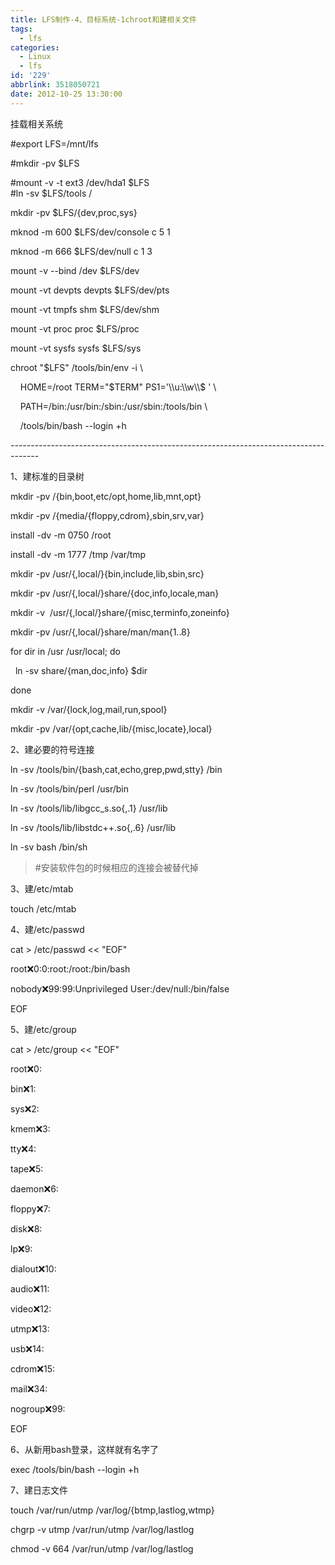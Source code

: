 ```yaml
---
title: LFS制作-4、目标系统-1chroot和建相关文件
tags:
  - lfs
categories:
  - Linux
  - lfs
id: '229'
abbrlink: 3518050721
date: 2012-10-25 13:30:00
---
```


挂载相关系统

#export LFS=/mnt/lfs

#mkdir -pv $LFS

#mount -v -t ext3 /dev/hda1 $LFS  
#ln -sv $LFS/tools /  

mkdir -pv $LFS/{dev,proc,sys}

mknod -m 600 $LFS/dev/console c 5 1

mknod -m 666 $LFS/dev/null c 1 3

mount -v --bind /dev $LFS/dev

mount -vt devpts devpts $LFS/dev/pts

mount -vt tmpfs shm $LFS/dev/shm

mount -vt proc proc $LFS/proc

mount -vt sysfs sysfs $LFS/sys

chroot "$LFS" /tools/bin/env -i \\

    HOME=/root TERM="$TERM" PS1='\\u:\\w\\$ ' \\

    PATH=/bin:/usr/bin:/sbin:/usr/sbin:/tools/bin \\

    /tools/bin/bash --login +h

  

\-------------------------------------------------------------------------------------

  

1、建标准的目录树

mkdir -pv /{bin,boot,etc/opt,home,lib,mnt,opt}

mkdir -pv /{media/{floppy,cdrom},sbin,srv,var}

install -dv -m 0750 /root

install -dv -m 1777 /tmp /var/tmp

mkdir -pv /usr/{,local/}{bin,include,lib,sbin,src}

mkdir -pv /usr/{,local/}share/{doc,info,locale,man}

mkdir -v  /usr/{,local/}share/{misc,terminfo,zoneinfo}

mkdir -pv /usr/{,local/}share/man/man{1..8}

for dir in /usr /usr/local; do

  ln -sv share/{man,doc,info} $dir

done

mkdir -v /var/{lock,log,mail,run,spool}

mkdir -pv /var/{opt,cache,lib/{misc,locate},local}

  

2、建必要的符号连接

ln -sv /tools/bin/{bash,cat,echo,grep,pwd,stty} /bin

ln -sv /tools/bin/perl /usr/bin

ln -sv /tools/lib/libgcc\_s.so{,.1} /usr/lib

ln -sv /tools/lib/libstdc++.so{,.6} /usr/lib

ln -sv bash /bin/sh

> #安装软件包的时候相应的连接会被替代掉

  

3、建/etc/mtab  

touch /etc/mtab

  

4、建/etc/passwd

cat > /etc/passwd << "EOF"

root:x:0:0:root:/root:/bin/bash

nobody:x:99:99:Unprivileged User:/dev/null:/bin/false

EOF

  

5、建/etc/group

cat > /etc/group << "EOF"

root:x:0:

bin:x:1:

sys:x:2:

kmem:x:3:

tty:x:4:

tape:x:5:

daemon:x:6:

floppy:x:7:

disk:x:8:

lp:x:9:

dialout:x:10:

audio:x:11:

video:x:12:

utmp:x:13:

usb:x:14:

cdrom:x:15:

mail:x:34:

nogroup:x:99:

EOF

  

6、从新用bash登录，这样就有名字了

exec /tools/bin/bash --login +h

  

7、建日志文件

touch /var/run/utmp /var/log/{btmp,lastlog,wtmp}

chgrp -v utmp /var/run/utmp /var/log/lastlog

chmod -v 664 /var/run/utmp /var/log/lastlog